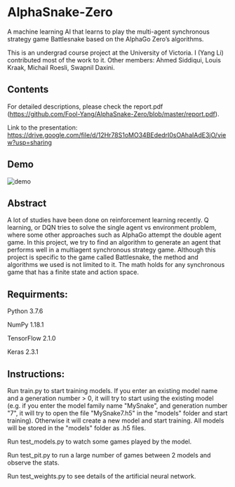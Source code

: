 # AlphaSnake-Zero
A machine learning AI that learns to play the multi-agent synchronous strategy game Battlesnake based on the AlphaGo Zero’s algorithms.

This is an undergrad course project at the University of Victoria. I (Yang Li) contributed most of the work to it. Other members: Ahmed Siddiqui, Louis Kraak, Michail Roesli, Swapnil Daxini.

## Contents
For detailed descriptions, please check the report.pdf (https://github.com/Fool-Yang/AlphaSnake-Zero/blob/master/report.pdf).

Link to the presentation: https://drive.google.com/file/d/12Hr78S1oMO34BEdedrI0sOAhaIAdE3jO/view?usp=sharing

## Demo
![demo](./demo.gif)

## Abstract
A lot of studies have been done on reinforcement learning recently. Q learning, or DQN tries to solve the single agent vs environment problem, where some other approaches such as AlphaGo attempt the double agent game. In this project, we try to find an algorithm to generate an agent that performs well in a multiagent synchronous strategy game. Although this project is specific to the game called Battlesnake, the method and algorithms we used is not limited to it. The math holds for any synchronous game that has a finite state and action space.

## Requirments:
Python 3.7.6

NumPy 1.18.1

TensorFlow 2.1.0

Keras 2.3.1

## Instructions:
Run train.py to start training models. If you enter an existing model name and a generation number > 0, it will try to start using the existing model (e.g. if you enter the model family name "MySnake", and generation number "7", it will try to open the file "MySnake7.h5" in the "models" folder and start training). Otherwise it will create a new model and start training. All models will be stored in the "models" folder as .h5 files.

Run test_models.py to watch some games played by the model.

Run test_pit.py to run a large number of games between 2 models and observe the stats.

Run test_weights.py to see details of the artificial neural network.
